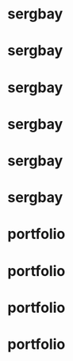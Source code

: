 # sergbay
# sergbay
# sergbay
# sergbay
# sergbay
# sergbay
# portfolio
# portfolio
# portfolio
# portfolio
